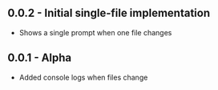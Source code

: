 ## 0.0.2 - Initial single-file implementation
* Shows a single prompt when one file changes

## 0.0.1 - Alpha
* Added console logs when files change

